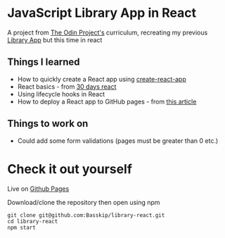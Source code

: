 # JavaScript Library App in React

A project from [The Odin Project's](https://www.theodinproject.com/lessons/frameworks) curriculum, recreating my previous [Library App](https://github.com/Basskip/top-library) but this time in react

## Things I learned
* How to quickly create a React app using [create-react-app](https://create-react-app.dev/)
* React basics - from [30 days react](https://www.newline.co/fullstack-react/30-days-of-react/)
* Using lifecycle hooks in React
* How to deploy a React app to GitHub pages - from [this article](https://dev.to/yuribenjamin/how-to-deploy-react-app-in-github-pages-2a1f)

## Things to work on
* Could add some form validations (pages must be greater than 0 etc.)

# Check it out yourself

Live on [Github Pages](http://basskip.com/library-react)

Download/clone the repository then open using npm

```
git clone git@github.com:Basskip/library-react.git
cd library-react
npm start
```